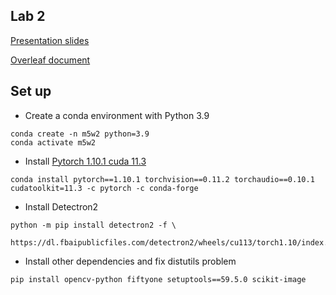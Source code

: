 ## Lab 2

[Presentation slides](https://docs.google.com/presentation/d/1C0G-nqxH_7CE-lY5INbEw5qNCo7IHPPgs7JmohEAivA/edit?usp=sharing)

[Overleaf document](https://www.overleaf.com/read/wczvtbgkzmtz)


## Set up
- Create a conda environment with Python 3.9
```
conda create -n m5w2 python=3.9
conda activate m5w2
```

- Install [Pytorch 1.10.1 cuda 11.3](https://pytorch.org/get-started/previous-versions/)
```
conda install pytorch==1.10.1 torchvision==0.11.2 torchaudio==0.10.1 cudatoolkit=11.3 -c pytorch -c conda-forge
```

- Install Detectron2
```
python -m pip install detectron2 -f \
  https://dl.fbaipublicfiles.com/detectron2/wheels/cu113/torch1.10/index.html
```

- Install other dependencies and fix distutils problem
```
pip install opencv-python fiftyone setuptools==59.5.0 scikit-image
```
